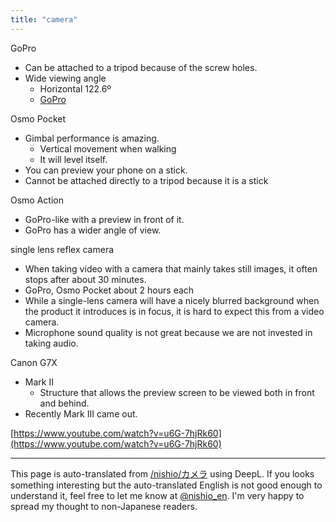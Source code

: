 ```yaml
---
title: "camera"
---
```


GoPro
- Can be attached to a tripod because of the screw holes.
- Wide viewing angle
    - Horizontal 122.6º
    - [GoPro](https://jp.gopro.com/help/articles/question_answer/hero7-field-of-view-fov-information)

Osmo Pocket
- Gimbal performance is amazing.
    - Vertical movement when walking
    - It will level itself.
- You can preview your phone on a stick.
- Cannot be attached directly to a tripod because it is a stick

Osmo Action
- GoPro-like with a preview in front of it.
- GoPro has a wider angle of view.

single lens reflex camera
- When taking video with a camera that mainly takes still images, it often stops after about 30 minutes.
- GoPro, Osmo Pocket about 2 hours each
- While a single-lens camera will have a nicely blurred background when the product it introduces is in focus, it is hard to expect this from a video camera.
- Microphone sound quality is not great because we are not invested in taking audio.

Canon G7X
- Mark II
    - Structure that allows the preview screen to be viewed both in front and behind.
- Recently Mark III came out.


[https://www.youtube.com/watch?v=u6G-7hjRk60](https://www.youtube.com/watch?v=u6G-7hjRk60)


---
This page is auto-translated from [/nishio/カメラ](https://scrapbox.io/nishio/カメラ) using DeepL. If you looks something interesting but the auto-translated English is not good enough to understand it, feel free to let me know at [@nishio_en](https://twitter.com/nishio_en). I'm very happy to spread my thought to non-Japanese readers.